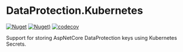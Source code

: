 # DataProtection.Kubernetes

[![Nuget](https://img.shields.io/nuget/vpre/DataProtection.Kubernetes.svg?style=flat-square)](https://www.nuget.org/packages/DataProtection.Kubernetes)
[![Nuget)](https://img.shields.io/nuget/dt/DataProtection.Kubernetes.svg?style=flat-square)](https://www.nuget.org/packages/DataProtection.Kubernetes)
[![codecov](https://codecov.io/gh/IvanJosipovic/DataProtection.Kubernetes/branch/alpha/graph/badge.svg?token=EYFpBdUvgb)](https://codecov.io/gh/IvanJosipovic/DataProtection.Kubernetes)

Support for storing AspNetCore DataProtection keys using Kubernetes Secrets. 
